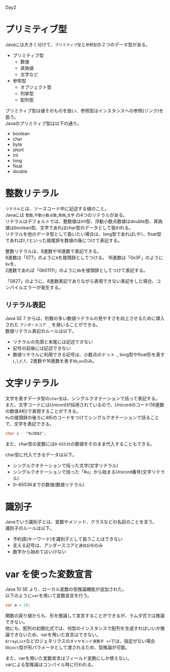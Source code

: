 Day2

# プリミティブ型
Javaには大きく分けて、`プリミティブ型`と`参照型`の２つのデータ型がある。  
- プリミティブ型
  - 数値
  - 真偽値
  - 文字など
- 参照型
  - オブジェクト型
  - 列挙型
  - 配列型

プリミティブ型は値そのものを扱い、参照型はインスタンスへの参照(リンク)を扱う。  
Javaのプリミティブ型は以下の通り。
- boolean
- char
- byte
- short
- int
- long
- float
- double

# 整数リテラル
`リテラル`とは、ソースコード中に記述する値のこと。  
Javaには
`整数`,`不動小数点数`,`真偽`,`文字` の4つのリテラルがある。  
リテラルはデフォルトでは、整数値はint型、浮動小数点数値はdouble型、真偽値はboolean型、文字であればchar型のデータとして扱われる。  
リテラルを他のデータ型として扱いたい場合は、long型であれば`L`や`l`、float型であれば`F`,`f`といった接尾辞を数値の後につけて表記する。  

整数リテラルは、8進数や16進数で表記できる。  
8進数は「077」のように`0`を接頭辞としてつける。
16進数は「0x3F」のように`0x`を、  
2進数であれば「0b01111」のように`0b`を接頭辞としてつけて表記する。  

「0827」のように、8進数表記でありながら表現できない表記をした場合、コンパイルエラーが発生する。  

## リテラル表記
Java SE 7 からは、桁数の多い数値リテラルの見やすさを向上させるために導入された `アンダースコア _` を用いることができる。  
数値リテラル表記のルールは以下。

- リテラルの先頭と末尾には記述できない
- 記号の前後には記述できない
- 数値リテラルに利用できる記号は、小数点のドット`.`, long型やfloat形を表す`L`,`l`,`F`,`f`、2進数や16進数を表す`0b`,`ox`のみ。

# 文字リテラル
文字を表すデータ型の`char型`は、シングルクオテーションで括って表記する。  
また、文字コードにはUnicordが採用されているので、Unicordのコード(16進数の数値4桁)で表現することができる。  
`¥u`の接頭辞の後ろに4桁のコードをつけてシングルクオテーションで括ることで、文字を表記できる。

```java
char c - '¥u30A2';
```

また、char型の変数には`0~65535`の数値をそのまま代入することもできる。  

char型に代入できるデータは以下。
- シングルクオテーションで括った文字(文字リテラル)
- シングルクオテーションで括った「¥u」から始まるUnicord番号(文字リテラル)
- 0~65536までの数値(数値リテラル)

# 識別子
Javaでいう識別子とは、変数やメソッド、クラスなどの名前のことを言う。  
識別子のルールは以下。

- 予約語(キーワード)を識別子として扱うことはできない
- 支える記号は、アンダースコアと`通貨記号`のみ
- 数字から始めてはいけない

# var を使った変数宣言
Java 10 SE より、ローカル変数の型推論機能が追加された。  
以下のように`var`を用いて変数宣言を行う。

```java
var a = 10;
```

関数の戻り値からも、形を推論して宣言することができるが、ラムダ式では推論できない。  
他にも、配列の初期化式では、何型のインスタンスで配列を生成すればいいか推論できないため、varを用いた宣言はできない。  
`ArrayList`などのジェネリクスの`ダイヤモンド演算子 <>`では、指定がない場合`Object`型が形パラメータとして渡されるため、型推論が可能。

また、varを用いた変数宣言はフィールド変数にしか使えない。  
varによる型推論はコンパイル時に行われる。